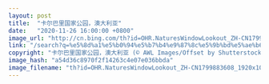 ```yaml
---
layout: post
title:  "卡尔巴里国家公园，澳大利亚"
date:   "2020-11-26 16:00:00 +0800"
image_url: "http://cn.bing.com/th?id=OHR.NaturesWindowLookout_ZH-CN1799883608_1920x1080.jpg&rf=LaDigue_1920x1080.jpg&pid=hp"
link: "/search?q=%e5%8d%a1%e5%b0%94%e5%b7%b4%e9%87%8c%e5%9b%bd%e5%ae%b6%e5%85%ac%e5%9b%ad&form=hpcapt&mkt=zh-cn"
copyright: "卡尔巴里国家公园，澳大利亚 (© AWL Images/Offset by Shutterstock)"
image_hash: "a54d36c8970f2f14263c4e07e036bbda"
image_filename: "th?id=OHR.NaturesWindowLookout_ZH-CN1799883608_1920x1080.jpg&rf=LaDigue_1920x1080.jpg&pid=hp"
---
```


